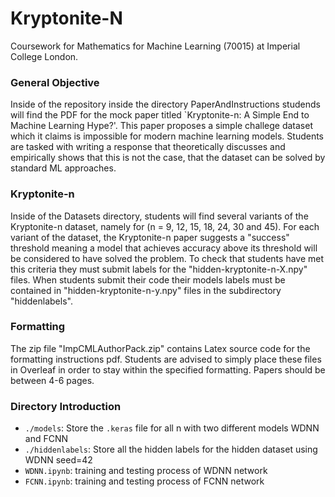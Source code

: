 # Kryptonite-N

Coursework for Mathematics for Machine Learning (70015) at Imperial College London. 

### General Objective

Inside of the repository inside the directory PaperAndInstructions studends will find the PDF for the mock paper titled `Kryptonite-n: A Simple End to Machine Learning Hype?'. This paper proposes a simple challege dataset which it claims is impossible for modern machine learning models. Students are tasked with writing a response that theoretically discusses and empirically shows that this is not the case, that the dataset can be solved by standard ML approaches. 

### Kryptonite-n

Inside of the Datasets directory, students will find several variants of the Kryptonite-n dataset, namely for (n = 9, 12, 15, 18, 24, 30 and 45). For each variant of the dataset, the Kryptonite-n paper suggests a "success" threshold meaning a model that achieves accuracy above its threshold will be considered to have solved the problem. To check that students have met this criteria they must submit labels for the "hidden-kryptonite-n-X.npy" files. When students submit their code their models labels must be contained in  "hidden-kryptonite-n-y.npy" files in the subdirectory "hiddenlabels". 

### Formatting

The zip file "ImpCMLAuthorPack.zip" contains Latex source code for the formatting instructions pdf. Students are advised to simply place these files in Overleaf in order to stay within the specified formatting. Papers should be between 4-6 pages.

### Directory Introduction

- `./models`: Store the `.keras` file for all n with two different models WDNN and FCNN
- `./hiddenlabels`: Store all the hidden labels for the hidden dataset using WDNN seed=42
- `WDNN.ipynb`: training and testing process of WDNN network
- `FCNN.ipynb`: training and testing process of FCNN network